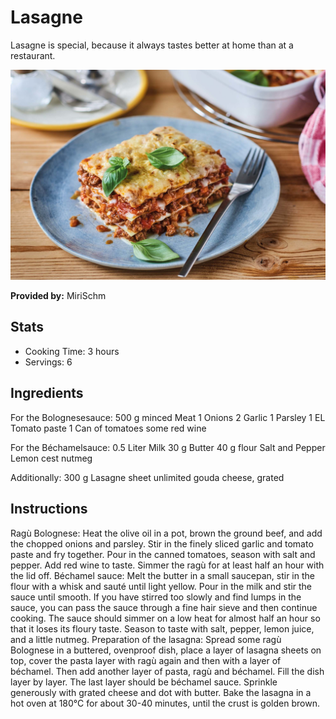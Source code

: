# Lasagne
Lasagne is special, because it always tastes better at home than at a restaurant.

![Lasagne](../img/lasagne.jpg)

**Provided by:** MiriSchm

## Stats
- Cooking Time: 3 hours
- Servings: 6

## Ingredients
For the Bolognesesauce:
500 g minced Meat
1 Onions
2 Garlic
1 Parsley
1 EL Tomato paste
1 Can of tomatoes
some red wine

For the Béchamelsauce:
0.5 Liter Milk
30 g Butter
40 g flour
Salt and Pepper
Lemon cest
nutmeg

Additionally:
300 g Lasagne sheet
unlimited gouda cheese, grated

## Instructions
Ragù Bolognese:
Heat the olive oil in a pot, brown the ground beef, and add the chopped onions and parsley. Stir in the finely sliced garlic and tomato paste and fry together. Pour in the canned tomatoes, season with salt and pepper. Add red wine to taste. Simmer the ragù for at least half an hour with the lid off.
Béchamel sauce:
Melt the butter in a small saucepan, stir in the flour with a whisk and sauté until light yellow. Pour in the milk and stir the sauce until smooth. If you have stirred too slowly and find lumps in the sauce, you can pass the sauce through a fine hair sieve and then continue cooking. The sauce should simmer on a low heat for almost half an hour so that it loses its floury taste. Season to taste with salt, pepper, lemon juice, and a little nutmeg.
Preparation of the lasagna:
Spread some ragù Bolognese in a buttered, ovenproof dish, place a layer of lasagna sheets on top, cover the pasta layer with ragù again and then with a layer of béchamel. 
Then add another layer of pasta, ragù and béchamel. Fill the dish layer by layer. 
The last layer should be béchamel sauce. Sprinkle generously with grated cheese and dot with butter. 
Bake the lasagna in a hot oven at 180°C for about 30-40 minutes, until the crust is golden brown.

